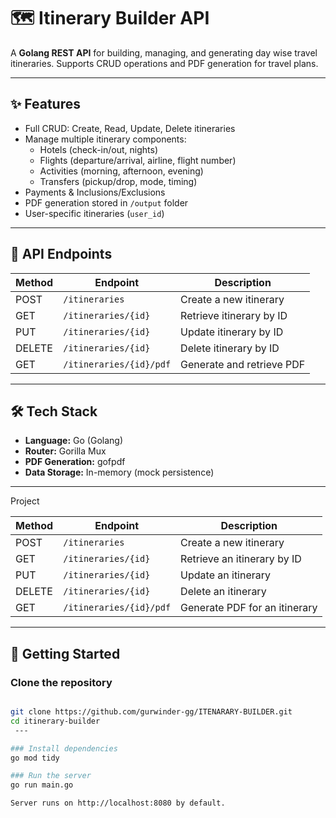 # 🗺️ Itinerary Builder API


A **Golang REST API** for building, managing, and generating day wise travel itineraries. Supports CRUD operations and PDF generation for travel plans.

---

## ✨ Features

- Full CRUD: Create, Read, Update, Delete itineraries  
- Manage multiple itinerary components:  
  - Hotels (check-in/out, nights)  
  - Flights (departure/arrival, airline, flight number)  
  - Activities (morning, afternoon, evening)  
  - Transfers (pickup/drop, mode, timing)  
- Payments & Inclusions/Exclusions  
- PDF generation stored in `/output` folder  
- User-specific itineraries (`user_id`)  

---

## 🔗 API Endpoints

| Method | Endpoint | Description |
|--------|---------|-------------|
| POST   | `/itineraries` | Create a new itinerary |
| GET    | `/itineraries/{id}` | Retrieve itinerary by ID |
| PUT    | `/itineraries/{id}` | Update itinerary by ID |
| DELETE | `/itineraries/{id}` | Delete itinerary by ID |
| GET    | `/itineraries/{id}/pdf` | Generate and retrieve PDF |

---

## 🛠️ Tech Stack

- **Language:** Go (Golang)  
- **Router:** Gorilla Mux  
- **PDF Generation:** gofpdf  
- **Data Storage:** In-memory (mock persistence)  

---
Project

| Method | Endpoint                | Description                   |
| ------ | ----------------------- | ----------------------------- |
| POST   | `/itineraries`          | Create a new itinerary        |
| GET    | `/itineraries/{id}`     | Retrieve an itinerary by ID   |
| PUT    | `/itineraries/{id}`     | Update an itinerary           |
| DELETE | `/itineraries/{id}`     | Delete an itinerary           |
| GET    | `/itineraries/{id}/pdf` | Generate PDF for an itinerary |

---

## 🚀 Getting Started

### Clone the repository

```bash

git clone https://github.com/gurwinder-gg/ITENARARY-BUILDER.git
cd itinerary-builder
 ---

### Install dependencies
go mod tidy

### Run the server
go run main.go

Server runs on http://localhost:8080 by default.


